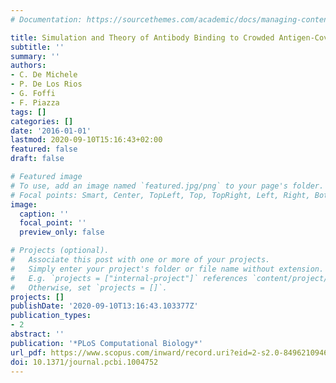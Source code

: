 ```yaml
---
# Documentation: https://sourcethemes.com/academic/docs/managing-content/

title: Simulation and Theory of Antibody Binding to Crowded Antigen-Covered Surfaces
subtitle: ''
summary: ''
authors:
- C. De Michele
- P. De Los Rios
- G. Foffi
- F. Piazza
tags: []
categories: []
date: '2016-01-01'
lastmod: 2020-09-10T15:16:43+02:00
featured: false
draft: false

# Featured image
# To use, add an image named `featured.jpg/png` to your page's folder.
# Focal points: Smart, Center, TopLeft, Top, TopRight, Left, Right, BottomLeft, Bottom, BottomRight.
image:
  caption: ''
  focal_point: ''
  preview_only: false

# Projects (optional).
#   Associate this post with one or more of your projects.
#   Simply enter your project's folder or file name without extension.
#   E.g. `projects = ["internal-project"]` references `content/project/deep-learning/index.md`.
#   Otherwise, set `projects = []`.
projects: []
publishDate: '2020-09-10T13:16:43.103377Z'
publication_types:
- 2
abstract: ''
publication: '*PLoS Computational Biology*'
url_pdf: https://www.scopus.com/inward/record.uri?eid=2-s2.0-84962109465&doi=10.1371%2fjournal.pcbi.1004752&partnerID=40&md5=413f165cb63394aa8ca904478d55f98e
doi: 10.1371/journal.pcbi.1004752
---
```

